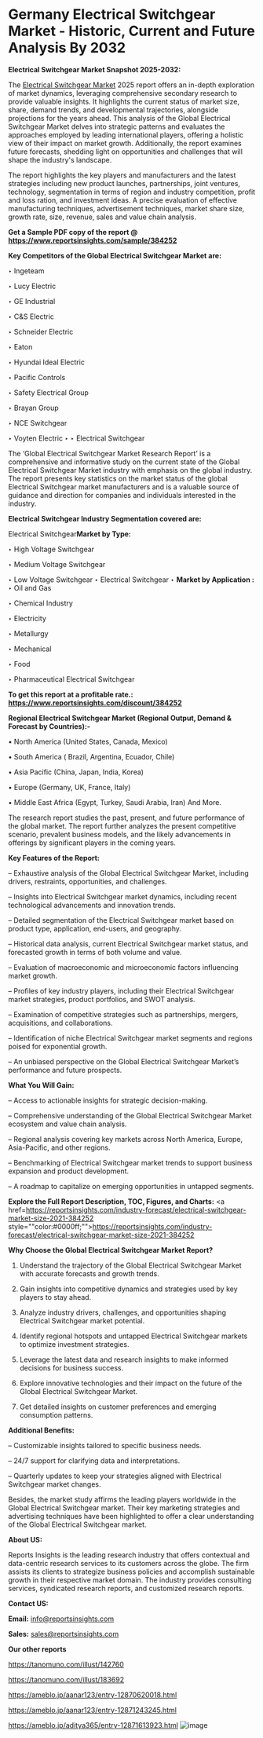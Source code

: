 # Germany Electrical Switchgear Market - Historic, Current and Future Analysis By 2032

<strong>Electrical Switchgear Market Snapshot 2025-2032:</strong>

The <a href=https://www.reportsinsights.com/sample/384252>Electrical Switchgear Market</a> 2025 report offers an in-depth exploration of market dynamics, leveraging comprehensive secondary research to provide valuable insights. It highlights the current status of market size, share, demand trends, and developmental trajectories, alongside projections for the years ahead. This analysis of the Global Electrical Switchgear Market delves into strategic patterns and evaluates the approaches employed by leading international players, offering a holistic view of their impact on market growth. Additionally, the report examines future forecasts, shedding light on opportunities and challenges that will shape the industry's landscape.

The report highlights the key players and manufacturers and the latest strategies including new product launches, partnerships, joint ventures, technology, segmentation in terms of region and industry competition, profit and loss ration, and investment ideas. A precise evaluation of effective manufacturing techniques, advertisement techniques, market share size, growth rate, size, revenue, sales and value chain analysis.

<strong>Get a Sample PDF copy of the report @ <a href=https://www.reportsinsights.com/sample/384252 style=color:#0000ff;>https://www.reportsinsights.com/sample/384252</a></strong>

<strong>Key Competitors of the Global Electrical Switchgear Market are:</strong>

‣ Ingeteam

‣ Lucy Electric

‣ GE Industrial

‣ C&S Electric

‣ Schneider Electric

‣ Eaton

‣ Hyundai Ideal Electric

‣ Pacific Controls

‣ Safety Electrical Group

‣ Brayan Group

‣ NCE Switchgear

‣ Voyten Electric
‣ 
‣ Electrical Switchgear

The ‘Global Electrical Switchgear Market Research Report’ is a comprehensive and informative study on the current state of the Global Electrical Switchgear Market industry with emphasis on the global industry. The report presents key statistics on the market status of the global Electrical Switchgear market manufacturers and is a valuable source of guidance and direction for companies and individuals interested in the industry.

<strong>Electrical Switchgear Industry Segmentation covered are:</strong>

Electrical Switchgear<strong>Market by Type:</strong>

‣ High Voltage Switchgear

‣ Medium Voltage Switchgear

‣ Low Voltage Switchgear
‣ Electrical Switchgear 
‣ 
<strong>Market by Application :</strong>
‣ Oil and Gas

‣ Chemical Industry

‣ Electricity

‣ Metallurgy

‣ Mechanical

‣ Food

‣ Pharmaceutical
Electrical Switchgear

<strong>To get this report at a profitable rate.: <a href=https://www.reportsinsights.com/discount/384252 style=color:#0000ff;>https://www.reportsinsights.com/discount/384252</a></strong>

<strong>Regional Electrical Switchgear Market (Regional Output, Demand &amp; Forecast by Countries):-</strong>

• North America (United States, Canada, Mexico)

• South America ( Brazil, Argentina, Ecuador, Chile)

• Asia Pacific (China, Japan, India, Korea)

• Europe (Germany, UK, France, Italy)

• Middle East Africa (Egypt, Turkey, Saudi Arabia, Iran) And More.

The research report studies the past, present, and future performance of the global market. The report further analyzes the present competitive scenario, prevalent business models, and the likely advancements in offerings by significant players in the coming years.

<strong>Key Features of the Report:</strong>

– Exhaustive analysis of the Global Electrical Switchgear Market, including drivers, restraints, opportunities, and challenges.

– Insights into Electrical Switchgear market dynamics, including recent technological advancements and innovation trends.

– Detailed segmentation of the Electrical Switchgear market based on product type, application, end-users, and geography.

– Historical data analysis, current Electrical Switchgear market status, and forecasted growth in terms of both volume and value.

– Evaluation of macroeconomic and microeconomic factors influencing market growth.

– Profiles of key industry players, including their Electrical Switchgear market strategies, product portfolios, and SWOT analysis.

– Examination of competitive strategies such as partnerships, mergers, acquisitions, and collaborations.

– Identification of niche Electrical Switchgear market segments and regions poised for exponential growth.

– An unbiased perspective on the Global Electrical Switchgear Market’s performance and future prospects.

<strong>What You Will Gain:</strong>

– Access to actionable insights for strategic decision-making.

– Comprehensive understanding of the Global Electrical Switchgear Market ecosystem and value chain analysis.

– Regional analysis covering key markets across North America, Europe, Asia-Pacific, and other regions.

– Benchmarking of Electrical Switchgear market trends to support business expansion and product development.

– A roadmap to capitalize on emerging opportunities in untapped segments.

<strong>Explore the Full Report Description, TOC, Figures, and Charts:</strong>
<a href=https://reportsinsights.com/industry-forecast/electrical-switchgear-market-size-2021-384252 style=""color:#0000ff;"">https://reportsinsights.com/industry-forecast/electrical-switchgear-market-size-2021-384252</a>

<strong>Why Choose the Global Electrical Switchgear Market Report?</strong>

1. Understand the trajectory of the Global Electrical Switchgear Market with accurate forecasts and growth trends.

2. Gain insights into competitive dynamics and strategies used by key players to stay ahead.

3. Analyze industry drivers, challenges, and opportunities shaping Electrical Switchgear market potential.

4. Identify regional hotspots and untapped Electrical Switchgear markets to optimize investment strategies.

5. Leverage the latest data and research insights to make informed decisions for business success.

6. Explore innovative technologies and their impact on the future of the Global Electrical Switchgear Market.

7. Get detailed insights on customer preferences and emerging consumption patterns.

<strong>Additional Benefits:</strong>

– Customizable insights tailored to specific business needs.

– 24/7 support for clarifying data and interpretations.

– Quarterly updates to keep your strategies aligned with Electrical Switchgear market changes.

Besides, the market study affirms the leading players worldwide in the Global Electrical Switchgear market. Their key marketing strategies and advertising techniques have been highlighted to offer a clear understanding of the Global Electrical Switchgear market.

<strong><strong>About US</strong>:</strong>

Reports Insights is the leading research industry that offers contextual and data-centric research services to its customers across the globe. The firm assists its clients to strategize business policies and accomplish sustainable growth in their respective market domain. The industry provides consulting services, syndicated research reports, and customized research reports.

<strong>Contact US:</strong>

<p class=><b>Email:</b> <a href=mailto:info@reportsinsights.com>info@reportsinsights.com</a></p>
<p class=><b>Sales:</b> <a href=mailto:sales@reportsinsights.com>sales@reportsinsights.com</a></p>

<strong>Our other reports</strong>

<a href=https://tanomuno.com/illust/142760>https://tanomuno.com/illust/142760</a>

<a href=https://tanomuno.com/illust/183692>https://tanomuno.com/illust/183692</a>

<a href=https://ameblo.jp/aanar123/entry-12870620018.html>https://ameblo.jp/aanar123/entry-12870620018.html</a>

<a href=https://ameblo.jp/aanar123/entry-12871243245.html>https://ameblo.jp/aanar123/entry-12871243245.html</a>

<a href=https://ameblo.jp/aditya365/entry-12871613923.html>https://ameblo.jp/aditya365/entry-12871613923.html</a>
![image](https://github.com/user-attachments/assets/9bb82926-cd39-49f1-9d5b-531d82d57017)
